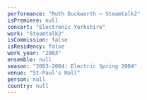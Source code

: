 ```yaml
---
performance: "Ruth Duckworth – Steamtalk2"
isPremiere: null
concert: "Electronic Yorkshire"
work: "Steamtalk2"
isCommission: false
isResidency: false
work_year: "2003"
ensemble: null
season: "2003-2004: Electric Spring 2004"
venue: "St-Paul's Hall"
person: null
country: null
---
```


